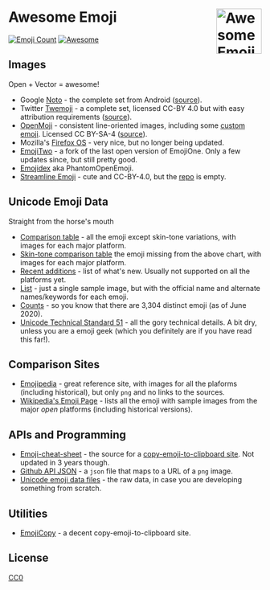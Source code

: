 # Awesome Emoji [<img alt="Awesome Emoji Logo" src="https://www.vectorlogo.zone/logos/awesome-emoji/awesome-emoji-icon.svg" height="90" align="right"/>](https://www.awesome-emoji.org/)
[![Emoji Count](https://img.shields.io/badge/Emoji-3%2C304-brightgreen.svg)](https://unicode.org/emoji/charts/emoji-list.html)
[![Awesome](https://awesome.re/badge.svg)](https://awesome.re)

## Images
Open + Vector = awesome!
 
 - Google [Noto](https://www.google.com/get/noto/help/emoji/) - the complete set from Android ([source](https://github.com/googlei18n/noto-emoji)).
 - Twitter [Twemoji](https://twemoji.twitter.com/) - a complete set, licensed CC-BY 4.0 but with easy attribution requirements ([source](https://github.com/twitter/twemoji/tree/gh-pages/2/svg)).
 - [OpenMoji](http://openmoji.org/) - consistent line-oriented images, including some [custom emoji](http://openmoji.org/library.html?group=hfg).  Licensed CC BY-SA-4 ([source](https://github.com/hfg-gmuend/openmoji)).
 - Mozilla's [Firefox OS](https://github.com/mozilla/fxemoji) - very nice, but no longer being updated.
 - [EmojiTwo](https://emojitwo.github.io/) - a fork of the last open version of EmojiOne.  Only a few updates since, but still pretty good.
 - [Emojidex](https://github.com/emojidex/emojidex-vectors) aka PhantomOpenEmoji.
 - [Streamline Emoji](http://emoji.streamlineicons.com/) - cute and CC-BY-4.0, but the [repo](https://github.com/webalys-hq/streamline-emoji) is empty.

## Unicode Emoji Data

Straight from the horse's mouth
 - [Comparison table](http://unicode.org/emoji/charts/full-emoji-list.html) - all the emoji except skin-tone variations, with images for each major platform.
 - [Skin-tone comparison table](https://unicode.org/emoji/charts/full-emoji-modifiers.html) the emoji missing from the above chart, with images for each major platform.
 - [Recent additions](https://unicode.org/emoji/charts/emoji-released.html) - list of what's new.  Usually not supported on all the platforms yet.
 - [List](https://unicode.org/emoji/charts/emoji-list.html) - just a single sample image, but with the official name and alternate names/keywords for each emoji.
 - [Counts](https://unicode.org/emoji/charts/emoji-counts.html) - so you know that there are 3,304 distinct emoji (as of June 2020).
 - [Unicode Technical Standard 51](http://unicode.org/reports/tr51/) - all the gory technical details. A bit dry, unless you are a emoji geek (which you definitely are if you have read this far!).

## Comparison Sites
 - [Emojipedia](https://www.emojipedia.com/) - great reference site, with images for all the plaforms (including historical), but only `png` and no links to the sources.
 - [Wikipedia's Emoji Page](https://commons.wikimedia.org/wiki/Emoji) - lists all the emoji with sample images from the major *open* platforms (including historical versions).

## APIs and Programming
 - [Emoji-cheat-sheet](https://github.com/WebpageFX/emoji-cheat-sheet.com) - the source for a [copy-emoji-to-clipboard site](https://www.webfx.com/tools/emoji-cheat-sheet/).  Not updated in 3 years though.
 - [Github API JSON](https://api.github.com/emojis) - a `json` file that maps to a URL of a `png` image.
 - [Unicode emoji data files](http://unicode.org/Public/emoji/12.0/) - the raw data, in case you are developing something from scratch.

## Utilities
 - [EmojiCopy](https://www.emojicopy.com/) - a decent copy-emoji-to-clipboard site.
 

## License
 [CC0](LICENSE.txt)
